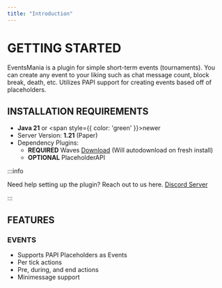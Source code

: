 ```yaml
---
title: "Introduction"
---
```

# GETTING STARTED

EventsMania is a plugin for simple short-term events (tournaments). You can create any event to your liking such as chat message count, block break, death, etc. Utilizes PAPI support for creating events based off of placeholders. 

## INSTALLATION REQUIREMENTS
- **Java 21** or <span style={{ color: 'green' }}>newer</span>
- Server Version: **1.21** (Paper)
- Dependency Plugins:
  - <Highlight color="red">**REQUIRED**</Highlight> Waves [Download](https://www.spigotmc.org/resources/waves-core-of-aquatic-plugins.119819/) (Will autodownload on fresh install) 
  - <Highlight color="#213b47">**OPTIONAL**</Highlight> PlaceholderAPI

:::info

Need help setting up the plugin? Reach out to us here. [Discord Server](https://discord.aquatic.gg)

:::

## FEATURES

### EVENTS
  - Supports PAPI Placeholders as Events
  - Per tick actions
  - Pre, during, and end actions
  - Minimessage support
